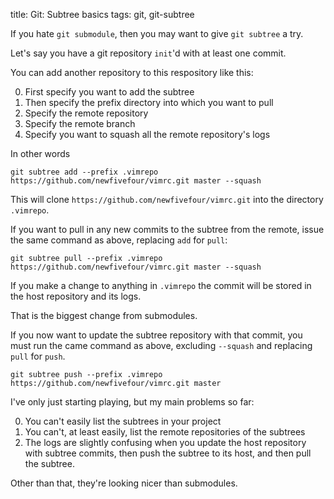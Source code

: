 title: Git: Subtree basics
tags: git, git-subtree

If you hate `git submodule`, then you may want to give `git subtree` a try.

Let's say you have a git repository `init`'d with at least one commit.

You can add another repository to this respository like this:

0. First specify you want to add the subtree
0. Then specify the prefix directory into which you want to pull
0. Specify the remote repository
0. Specify the remote branch
0. Specify you want to squash all the remote repository's logs

In other words

    git subtree add --prefix .vimrepo https://github.com/newfivefour/vimrc.git master --squash

This will clone `https://github.com/newfivefour/vimrc.git` into the directory `.vimrepo`.

If you want to pull in any new commits to the subtree from the remote, issue the same command as above, replacing `add` for `pull`:

    git subtree pull --prefix .vimrepo https://github.com/newfivefour/vimrc.git master --squash

If you make a change to anything in `.vimrepo` the commit will be stored in the host repository and its logs.

That is the biggest change from submodules. 

If you now want to update the subtree repository with that commit, you must run the came command as above, excluding `--squash` and replacing `pull` for `push`.

    git subtree push --prefix .vimrepo https://github.com/newfivefour/vimrc.git master

I've only just starting playing, but my main problems so far:

0. You can't easily list the subtrees in your project
0. You can't, at least easily, list the remote repositories of the subtrees
0. The logs are slightly confusing when you update the host repository with subtree commits, then push the subtree to its host, and then pull the subtree.

Other than that, they're looking nicer than submodules.
